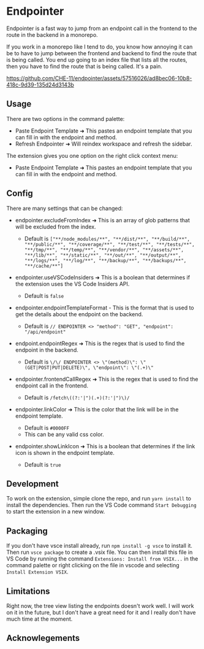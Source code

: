 # Endpointer
Endpointer is a fast way to jump from an endpoint call in the frontend to the route in the backend in a monorepo.

If you work in a monorepo like I tend to do, you know how annoying it can be to have to jump between the frontend and backend to find the route that is being called. You end up going to an index file that lists all the routes, then you have to find the route that is being called. It's a pain. 

https://github.com/CHE-11/endpointer/assets/57516026/ad8bec06-10b8-418c-9d39-135d24d3143b

## Usage
There are two options in the command palette:
- Paste Endpoint Template ➜ This pastes an endpoint template that you can fill in with the endpoint and method. 
- Refresh Endpointer ➜ Will reindex workspace and refresh the sidebar.

The extension gives you one option on the right click context menu: 
- Paste Endpoint Template ➜ This pastes an endpoint template that you can fill in with the endpoint and method. 

## Config
There are many settings that can be changed: 
- endpointer.excludeFromIndex ➜ This is an array of glob patterns that will be excluded from the index. 
  - Default is ```["**/node_modules/**", "**/dist/**", "**/build/**", "**/public/**", "**/coverage/**", "**/test/**", "**/tests/**", "**/tmp/**", "**/temp/**", "**/vendor/**", "**/assets/**", "**/lib/**", "**/static/**", "**/out/**", "**/output/**", "**/logs/**", "**/log/**", "**/backup/**", "**/backups/**", "**/cache/**"]```

- endpointer.useVSCodeInsiders ➜ This is a boolean that determines if the extension uses the VS Code Insiders API.
  - Default is ```false```
- endpointer.endpointTemplateFormat - This is the format that is used to get the details about the endpoint on the backend. 
  - Default is ```// ENDPOINTER <> "method": "GET", "endpoint": "/api/endpoint" ```
- endpoint.endpointRegex ➜ This is the regex that is used to find the endpoint in the backend. 
  - Default is ```\/\/ ENDPOINTER <> \"(method)\": \"(GET|POST|PUT|DELETE)\", \"endpoint\": \"(.+)\"```
- endpointer.frontendCallRegex ➜ This is the regex that is used to find the endpoint call in the frontend. 
  - Default is ```/fetch\((?:'|")(.+)(?:'|")\)/```
- endpointer.linkColor ➜ This is the color that the link will be in the endpoint template. 
  - Default is ```#0000FF```
  - This can be any valid css color.
- endpointer.showLinkIcon ➜ This is a boolean that determines if the link icon is shown in the endpoint template. 
  - Default is ```true```


## Development
To work on the extension, simple clone the repo, and run ```yarn install``` to install the dependencies. Then run the VS Code command ```Start Debugging``` to start the extension in a new window.


## Packaging
If you don't have vsce install already, run ```npm install -g vsce``` to install it. 
Then run ```vsce package``` to create a .vsix file. You can then install this file in VS Code by running the command ```Extensions: Install from VSIX...``` in the command palette or right clicking on the file in vscode and selecting ```Install Extension VSIX```.

## Limitations
Right now, the tree view listing the endpoints doesn't work well. I will work on it in the future, but I don't have a great need for it and I really don't have much time at the moment. 

## Acknowlegements


